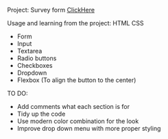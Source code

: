 Project: Survey form [ClickHere](https://shilpamk.github.io/survey-form/)

Usage and learning from the project: HTML CSS
* Form
* Input 
* Textarea
* Radio buttons
* Checkboxes
* Dropdown
* Flexbox (To align the button to the center)

TO DO:
* Add comments what each section is for
* Tidy up the code
* Use modern color combination for the look 
* Improve drop down menu with more proper styling